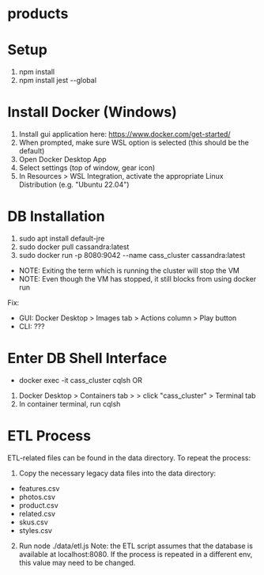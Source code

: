 # products

# Setup
1. npm install
2. npm install jest --global

# Install Docker (Windows)
1. Install gui application here: https://www.docker.com/get-started/
2. When prompted, make sure WSL option is selected (this should be the default)
3. Open Docker Desktop App
4. Select settings (top of window, gear icon)
5. In Resources > WSL Integration, activate the appropriate Linux Distribution (e.g. "Ubuntu 22.04")

# DB Installation
1. sudo apt install default-jre
2. sudo docker pull cassandra:latest
3. sudo docker run -p 8080:9042 --name cass_cluster cassandra:latest

- NOTE: Exiting the term which is running the cluster will stop the VM
- NOTE: Even though the VM has stopped, it still blocks from using docker run

Fix:

- GUI: Docker Desktop > Images tab > Actions column > Play button
- CLI: ???

# Enter DB Shell Interface
- docker exec -it cass_cluster cqlsh
OR
1. Docker Desktop > Containers tab > > click "cass_cluster" > Terminal tab
2. In container terminal, run cqlsh

# ETL Process
ETL-related files can be found in the data directory. To repeat the process:
1. Copy the necessary legacy data files into the data directory:
- features.csv
- photos.csv
- product.csv
- related.csv
- skus.csv
- styles.csv
2. Run node ./data/etl.js
Note: the ETL script assumes that the database is available at localhost:8080. If the process is repeated in a different env, this value may need to be changed.